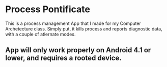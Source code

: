# Process Pontificate
This is a process management App that I made for my Computer Archetecture class.
Simply put, it kills process and reports diagnostic data, with a couple of atlernate modes.

## App will only work properly on Android 4.1 or lower, and requires a rooted device.

